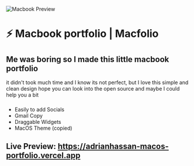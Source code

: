 ![Macbook Preview](https://github.com/adrian-on-github/portfolio-macOS-copy/blob/main/preview.png?raw=true)

### <h1>⚡ Macbook portfolio | Macfolio </h1>

 <h2>Me was boring so I made this little macbook portfolio</h2>

<div align="start"> it didn't took much time and I know its not perfect, but I love this simple and clean design
  hope you can look into the open source and maybe I could help you a bit

###

- Easily to add Socials
- Gmail Copy
- Draggable Widgets
- MacOS Theme (copied)
</div>

### <h2>Live Preview: https://adrianhassan-macos-portfolio.vercel.app</h2>
